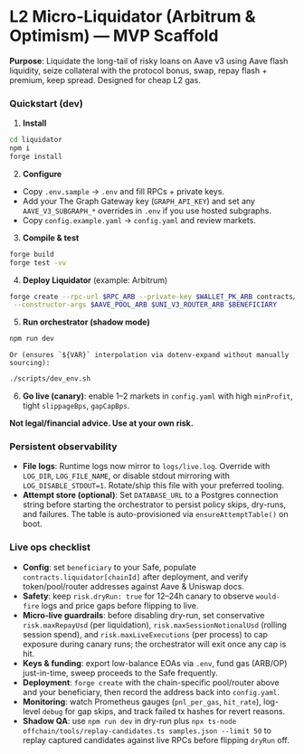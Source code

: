 # L2 Micro-Liquidator (Arbitrum & Optimism) — MVP Scaffold

**Purpose**: Liquidate the long-tail of risky loans on Aave v3 using Aave flash liquidity, seize collateral with the protocol bonus, swap, repay flash + premium, keep spread. Designed for cheap L2 gas.

### Quickstart (dev)
1) **Install**
```bash
cd liquidator
npm i
forge install
```
2) **Configure**
- Copy `.env.sample` → `.env` and fill RPCs + private keys.
- Add your The Graph Gateway key (`GRAPH_API_KEY`) and set any `AAVE_V3_SUBGRAPH_*` overrides in `.env` if you use hosted subgraphs.
- Copy `config.example.yaml` → `config.yaml` and review markets.

3) **Compile & test**
```bash
forge build
forge test -vv
```

4) **Deploy Liquidator** (example: Arbitrum)
```bash
forge create --rpc-url $RPC_ARB --private-key $WALLET_PK_ARB contracts/Liquidator.sol:Liquidator \
 --constructor-args $AAVE_POOL_ARB $UNI_V3_ROUTER_ARB $BENEFICIARY
```

5) **Run orchestrator (shadow mode)**
```bash
npm run dev
```

	Or (ensures `${VAR}` interpolation via dotenv-expand without manually sourcing):
```bash
./scripts/dev_env.sh
```

6) **Go live (canary)**: enable 1–2 markets in `config.yaml` with high `minProfit`, tight `slippageBps`, `gapCapBps`.

**Not legal/financial advice. Use at your own risk.**

### Persistent observability
- **File logs**: Runtime logs now mirror to `logs/live.log`. Override with `LOG_DIR`, `LOG_FILE_NAME`, or disable stdout mirroring with `LOG_DISABLE_STDOUT=1`. Rotate/ship this file with your preferred tooling.
- **Attempt store (optional)**: Set `DATABASE_URL` to a Postgres connection string before starting the orchestrator to persist policy skips, dry-runs, and failures. The table is auto-provisioned via `ensureAttemptTable()` on boot.

### Live ops checklist
- **Config**: set `beneficiary` to your Safe, populate `contracts.liquidator[chainId]` after deployment, and verify token/pool/router addresses against Aave & Uniswap docs.
- **Safety**: keep `risk.dryRun: true` for 12–24h canary to observe `would-fire` logs and price gaps before flipping to live.
- **Micro-live guardrails**: before disabling dry-run, set conservative `risk.maxRepayUsd` (per liquidation), `risk.maxSessionNotionalUsd` (rolling session spend), and `risk.maxLiveExecutions` (per process) to cap exposure during canary runs; the orchestrator will exit once any cap is hit.
- **Keys & funding**: export low-balance EOAs via `.env`, fund gas (ARB/OP) just-in-time, sweep proceeds to the Safe frequently.
- **Deployment**: `forge create` with the chain-specific pool/router above and your beneficiary, then record the address back into `config.yaml`.
- **Monitoring**: watch Prometheus gauges (`pnl_per_gas`, `hit_rate`), log-level `debug` for gap skips, and track failed tx hashes for revert reasons.
- **Shadow QA**: use `npm run dev` in dry-run plus `npx ts-node offchain/tools/replay-candidates.ts samples.json --limit 50` to replay captured candidates against live RPCs before flipping `dryRun` off.

